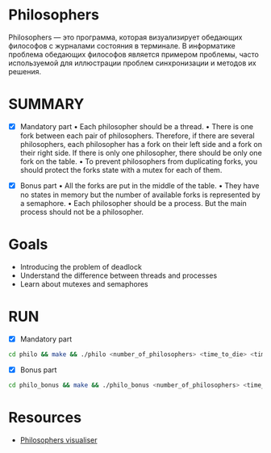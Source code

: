 # Philosophers

Philosophers — это программа, которая визуализирует обедающих философов с журналами состояния в терминале.
В информатике проблема обедающих философов является примером проблемы, часто используемой для иллюстрации проблем синхронизации и методов их решения.

# SUMMARY

- [x] Mandatory part
• Each philosopher should be a thread.
• There is one fork between each pair of philosophers. Therefore, if there are several
philosophers, each philosopher has a fork on their left side and a fork on their right
side. If there is only one philosopher, there should be only one fork on the table.
• To prevent philosophers from duplicating forks, you should protect the forks state
with a mutex for each of them.

- [x] Bonus part
• All the forks are put in the middle of the table.
• They have no states in memory but the number of available forks is represented by
a semaphore.
• Each philosopher should be a process. But the main process should not be a
philosopher.

# Goals

* Introducing the problem of deadlock
* Understand the difference between threads and processes
* Learn about mutexes and semaphores

# RUN
- [x] Mandatory part
```bash
cd philo && make && ./philo <number_of_philosophers> <time_to_die> <time_to_eat> <time_to_sleep> <number_of_times_each_philosopher_must_eat>
```

- [x] Bonus part
```bash
cd philo_bonus && make && ./philo_bonus <number_of_philosophers> <time_to_die> <time_to_eat> <time_to_sleep> <number_of_times_each_philosopher_must_eat>
```



# Resources

* [Philosophers visualiser](https://nafuka11.github.io/philosophers-visualizer/)